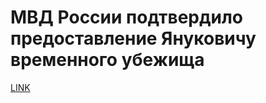 # МВД России подтвердило предоставление Януковичу временного убежища



[LINK](https://varlamov.ru/2015440.html)